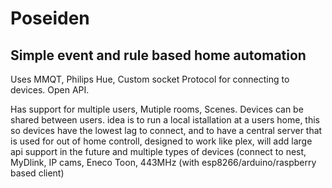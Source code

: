 # Poseiden

## Simple event and rule based home automation

Uses MMQT, Philips Hue, Custom socket Protocol for connecting to devices. Open API.

Has support for multiple users, Mutiple rooms, Scenes. Devices can be shared between users. idea is to run a local istallation at a users home, this so devices have the lowest lag to connect, and to have a central server that is used for out of home controll, designed to work like plex, will add large api support in the future and multiple types of devices (connect to nest, MyDlink, IP cams, Eneco Toon, 443MHz (with esp8266/arduino/raspberry based client)